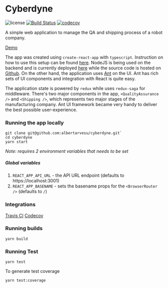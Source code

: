 # Cyberdyne

![license](https://img.shields.io/github/license/mashape/apistatus.svg) [![Build Status](https://travis-ci.org/albertarvesu/cyberdyne.svg?branch=master)](https://travis-ci.org/albertarvesu/cyberdyne) [![codecov](https://codecov.io/gh/albertarvesu/cyberdyne/branch/master/graph/badge.svg)](https://codecov.io/gh/albertarvesu/cyberdyne)

A simple web application to manage the QA and shipping process of a robot company.

[Demo](https://albertarvesu.github.io/cyberdyne/)

The app was created using `create-react-app` with `typescript`. Instruction on how to use this setup can be found [here](https://github.com/wmonk/create-react-app-typescript#tldr). NodeJS is being used on the backend and is currently deployed [here](http://cyberdyne-robotics.herokuapp.com/) while the source code is hosted on [Github](https://github.com/albertarvesu/rfcc-api). On the other hand, the application uses [Ant](https://ant.design) on the UI. Ant has rich sets of UI components and integration with React is quite easy.

The application state is powered by `redux` while uses `redux-saga` for middleware. There's  two major components in the app, `<QualityAssurance />` and `<Shipping />`, which represents two major stages of the manufacturing company. Ant UI framework became very handy to deliver the best possible user-experience.

### Running the app locally
```
git clone git@github.com:albertarvesu/cyberdyne.git`
cd cyberdyne
yarn start
```
_Note: requires 2 environment variables that needs to be set_

##### Global variables
1. `REACT_APP_API_URL` - the API URL endpoint (defaults to https://localhost:3001)
2. `REACT_APP_BASENAME` - sets the basename props for the `<BrowserRouter />` (defaults to `/`)


### Integrations
[Travis CI](https://travis-ci.org/albertarvesu/cyberdyne)
[Codecov](https://codecov.io/)

### Running builds
```
yarn build
```

### Running Test
```
yarn test
```
To generate test coverage
```
yarn test:coverage
```